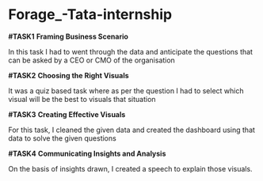 # Forage_-Tata-internship

**#TASK1**
**Framing Business Scenario**

In this task I had to went through the data and anticipate the questions that can be asked by a CEO or CMO of the organisation 


**#TASK2**
**Choosing the Right Visuals**

It was a quiz based task where as per the question I had to select which visual will be the best to visuals that situation


**#TASK3**
**Creating Effective Visuals**

For this task, I cleaned the given data and created the dashboard using that data to solve the given questions


**#TASK4**
**Communicating Insights and Analysis**

On the basis of insights drawn, I created a speech to explain those visuals.
